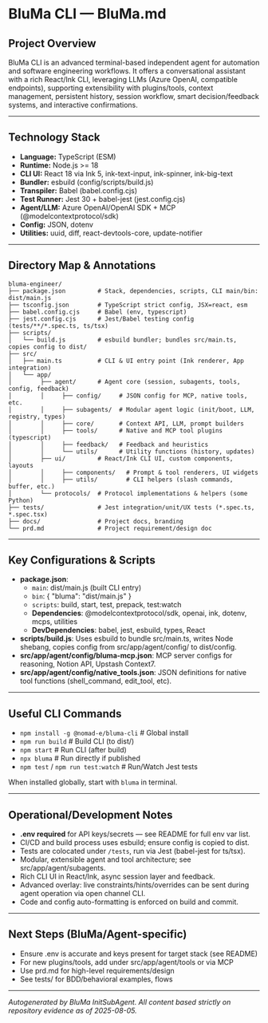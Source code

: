 # BluMa CLI — BluMa.md

## Project Overview
BluMa CLI is an advanced terminal-based independent agent for automation and software engineering workflows. It offers a conversational assistant with a rich React/Ink CLI, leveraging LLMs (Azure OpenAI, compatible endpoints), supporting extensibility with plugins/tools, context management, persistent history, session workflow, smart decision/feedback systems, and interactive confirmations.

---

## Technology Stack  
- **Language:** TypeScript (ESM)
- **Runtime:** Node.js >= 18
- **CLI UI:** React 18 via Ink 5, ink-text-input, ink-spinner, ink-big-text
- **Bundler:** esbuild (config/scripts/build.js)
- **Transpiler:** Babel (babel.config.cjs)
- **Test Runner:** Jest 30 + babel-jest (jest.config.cjs)
- **Agent/LLM:** Azure OpenAI/OpenAI SDK + MCP (@modelcontextprotocol/sdk)
- **Config:** JSON, dotenv
- **Utilities:** uuid, diff, react-devtools-core, update-notifier

---

## Directory Map & Annotations
```
bluma-engineer/
├── package.json         # Stack, dependencies, scripts, CLI main/bin: dist/main.js
├── tsconfig.json        # TypeScript strict config, JSX=react, esm
├── babel.config.cjs     # Babel (env, typescript)
├── jest.config.cjs      # Jest/Babel testing config (tests/**/*.spec.ts, ts/tsx)
├── scripts/
│   └── build.js         # esbuild bundler; bundles src/main.ts, copies config to dist/
├── src/
│   ├── main.ts          # CLI & UI entry point (Ink renderer, App integration)
│   └── app/
│        ├── agent/      # Agent core (session, subagents, tools, config, feedback)
│        │     ├── config/     # JSON config for MCP, native tools, etc.
│        │     ├── subagents/  # Modular agent logic (init/boot, LLM, registry, types)
│        │     ├── core/       # Context API, LLM, prompt builders
│        │     ├── tools/      # Native and MCP tool plugins (typescript)
│        │     ├── feedback/   # Feedback and heuristics
│        │     └── utils/      # Utility functions (history, updates)
│        ├── ui/         # React/Ink CLI UI, custom components, layouts
│        │     ├── components/   # Prompt & tool renderers, UI widgets
│        │     ├── utils/        # CLI helpers (slash commands, buffer, etc.)
│        └── protocols/  # Protocol implementations & helpers (some Python)
├── tests/               # Jest integration/unit/UX tests (*.spec.ts, *.spec.tsx)
├── docs/                # Project docs, branding
└── prd.md               # Project requirement/design doc
```

---

## Key Configurations & Scripts
- **package.json**:
    - `main`: dist/main.js (built CLI entry)
    - `bin`: { "bluma": "dist/main.js" }
    - `scripts`: build, start, test, prepack, test:watch
    - **Dependencies**: @modelcontextprotocol/sdk, openai, ink, dotenv, mcps, utilities
    - **DevDependencies**: babel, jest, esbuild, types, React
- **scripts/build.js**: Uses esbuild to bundle src/main.ts, writes Node shebang, copies config from src/app/agent/config/ to dist/config.
- **src/app/agent/config/bluma-mcp.json**: MCP server configs for reasoning, Notion API, Upstash Context7.
- **src/app/agent/config/native_tools.json**: JSON definitions for native tool functions (shell_command, edit_tool, etc).

---

## Useful CLI Commands
- `npm install -g @nomad-e/bluma-cli`   # Global install
- `npm run build`                       # Build CLI (to dist/)
- `npm start`                           # Run CLI (after build)
- `npx bluma`                           # Run directly if published
- `npm test` / `npm run test:watch`     # Run/Watch Jest tests

When installed globally, start with `bluma` in terminal.

---

## Operational/Development Notes
- **.env required** for API keys/secrets — see README for full env var list.
- CI/CD and build process uses esbuild; ensure config is copied to dist.
- Tests are colocated under `/tests`, run via Jest (babel-jest for ts/tsx).
- Modular, extensible agent and tool architecture; see src/app/agent/subagents.
- Rich CLI UI in React/Ink, async session layer and feedback.
- Advanced overlay: live constraints/hints/overrides can be sent during agent operation via open channel CLI.
- Code and config auto-formatting is enforced on build and commit.

---

## Next Steps (BluMa/Agent-specific)
- Ensure .env is accurate and keys present for target stack (see README)
- For new plugins/tools, add under src/app/agent/tools or via MCP
- Use prd.md for high-level requirements/design
- See tests/ for BDD/behavioral examples, flows

---

*Autogenerated by BluMa InitSubAgent. All content based strictly on repository evidence as of 2025-08-05.*
